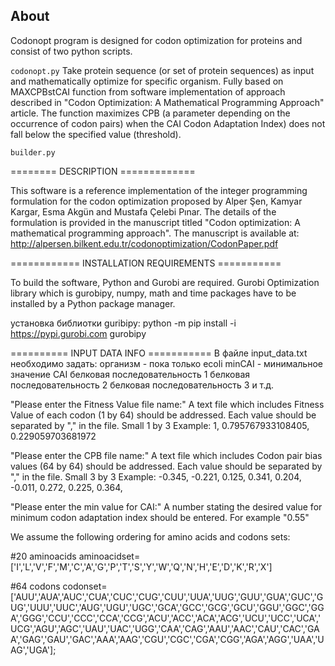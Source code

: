 ﻿## About

Codonopt program is designed for codon optimization for proteins and consist of two python scripts.

`codonopt.py`
Take protein sequence (or set of protein sequences) as input and mathematically optimize for specific organism.
Fully based on MAXCPBstCAI function from software implementation of approach described
in "Codon Optimization: A Mathematical Programming Approach" article.
The function maximizes CPB (a parameter depending on the occurrence of codon pairs) when the CAI
Codon Adaptation Index) does not fall below the specified value (threshold).

`builder.py`




======== DESCRIPTION =============

This software is a reference implementation of the integer programming formulation 
for the codon optimization proposed by  Alper Şen, Kamyar Kargar, Esma Akgün and Mustafa Çelebi Pınar. The 
details of the formulation is provided in the manuscript titled "Codon optimization: A 
mathematical programming approach". The manuscript is available at:
http://alpersen.bilkent.edu.tr/codonoptimization/CodonPaper.pdf


============ INSTALLATION REQUIREMENTS ===========

To build the software, Python and Gurobi are required. Gurobi Optimization library which is gurobipy, 
numpy, math and time packages have to be installed by a Python package manager. 

установка библиотки guribipy:
python -m pip install -i https://pypi.gurobi.com gurobipy


========== INPUT DATA INFO ===========
В файле input_data.txt необходимо задать:
организм - пока только ecoli
minCAI - минимальное значение CAI
белковая последовательность 1
белковая последовательность 2
белковая последовательность 3
и т.д.


"Please enter the Fitness Value file name:" A text file which includes Fitness Value of each codon (1 by 64) should be addressed. Each value should be separated by "," in the file.
Small 1 by 3 Example:  1, 0.795767933108405, 0.229059703681972	

"Please enter the CPB file name:" A text file which includes Codon pair bias values (64 by 64) should be addressed. Each value should be separated by "," in the file. 
Small 3 by 3 Example:  -0.345,	-0.221,  0.125,	
                        0.341,	 0.204,	-0.011,
	                0.272,	 0.225,	 0.364,	

"Please enter the min value for CAI:" A number stating the desired value for minimum codon adaptation index should be entered. For example "0.55"

We assume the following ordering for amino acids and codons sets:

#20 aminoacids
aminoacidset=['I','L','V','F','M','C','A','G','P','T','S','Y','W','Q','N','H','E','D','K','R','X']


#64 codons
codonset=['AUU','AUA','AUC','CUA','CUC','CUG','CUU','UUA','UUG','GUU','GUA','GUC','GUG','UUU','UUC','AUG','UGU','UGC','GCA','GCC','GCG','GCU','GGU','GGC','GGA','GGG','CCU','CCC','CCA','CCG','ACU','ACC','ACA','ACG','UCU','UCC','UCA','UCG','AGU','AGC','UAU','UAC','UGG','CAA','CAG','AAU','AAC','CAU','CAC','GAA','GAG','GAU','GAC','AAA','AAG','CGU','CGC','CGA','CGG','AGA','AGG','UAA','UAG','UGA'];
